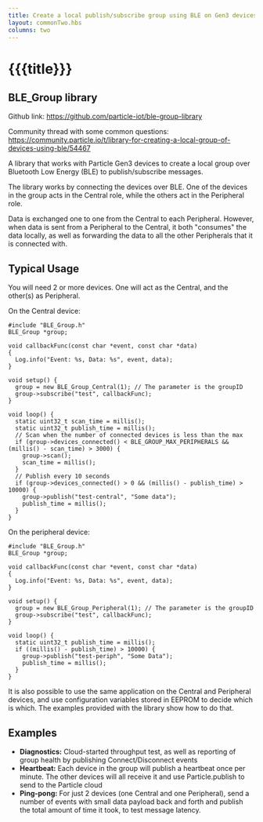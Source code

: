 ```yaml
---
title: Create a local publish/subscribe group using BLE on Gen3 devices
layout: commonTwo.hbs
columns: two
---
```


# {{{title}}}
## BLE\_Group library

Github link: <https://github.com/particle-iot/ble-group-library>

Community thread with some common questions: <https://community.particle.io/t/library-for-creating-a-local-group-of-devices-using-ble/54467>

A library that works with Particle Gen3 devices to create a local group over Bluetooth Low Energy (BLE) to publish/subscribe messages.

The library works by connecting the devices over BLE. One of the devices in the group acts in the Central role, while the others act in the Peripheral role.

Data is exchanged one to one from the Central to each Peripheral. However, when data is sent from a Peripheral to the Central, it both "consumes" the data locally, as well as forwarding the data to all the other Peripherals that it is connected with.

## [](https://github.com/particle-iot/ble-group-library#typical-usage)Typical Usage

You will need 2 or more devices. One will act as the Central, and the other(s) as Peripheral.

On the Central device:

```
#include "BLE_Group.h"
BLE_Group *group;

void callbackFunc(const char *event, const char *data)
{
  Log.info("Event: %s, Data: %s", event, data);
}

void setup() {
  group = new BLE_Group_Central(1); // The parameter is the groupID
  group->subscribe("test", callbackFunc);
}

void loop() {
  static uint32_t scan_time = millis();
  static uint32_t publish_time = millis();
  // Scan when the number of connected devices is less than the max
  if (group->devices_connected() < BLE_GROUP_MAX_PERIPHERALS && (millis() - scan_time) > 3000) { 
    group->scan(); 
    scan_time = millis(); 
  }
  // Publish every 10 seconds
  if (group->devices_connected() > 0 && (millis() - publish_time) > 10000) {
    group->publish("test-central", "Some data");
    publish_time = millis();
  }
}

```

On the peripheral device:

```
#include "BLE_Group.h"
BLE_Group *group;

void callbackFunc(const char *event, const char *data)
{
  Log.info("Event: %s, Data: %s", event, data);
}

void setup() {
  group = new BLE_Group_Peripheral(1); // The parameter is the groupID
  group->subscribe("test", callbackFunc);
}

void loop() {
  static uint32_t publish_time = millis();
  if ((millis() - publish_time) > 10000) {
    group->publish("test-periph", "Some Data");
    publish_time = millis();
  }
}

```

It is also possible to use the same application on the Central and Peripheral devices, and use configuration variables stored in EEPROM to decide which is which. The examples provided with the library show how to do that.

## [](https://github.com/particle-iot/ble-group-library#examples)Examples

* **Diagnostics:** Cloud-started throughput test, as well as reporting of group health by publishing Connect/Disconnect events
* **Heartbeat:** Each device in the group will publish a heartbeat once per minute. The other devices will all receive it and use Particle.publish to send to the Particle cloud
* **Ping-pong:** For just 2 devices (one Central and one Peripheral), send a number of events with small data payload back and forth and publish the total amount of time it took, to test message latency.
